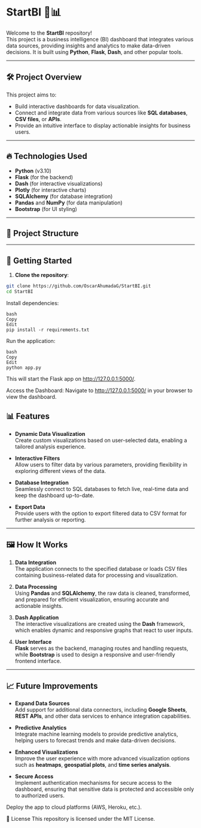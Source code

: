 # StartBI 🚀📊

Welcome to the **StartBI** repository!  
This project is a business intelligence (BI) dashboard that integrates various data sources, providing insights and analytics to make data-driven decisions. It is built using **Python**, **Flask**, **Dash**, and other popular tools.

---

## 🛠 Project Overview

This project aims to:

- Build interactive dashboards for data visualization.
- Connect and integrate data from various sources like **SQL databases**, **CSV files**, or **APIs**.
- Provide an intuitive interface to display actionable insights for business users.

---

## 🔥 Technologies Used

- **Python** (v3.10)
- **Flask** (for the backend)
- **Dash** (for interactive visualizations)
- **Plotly** (for interactive charts)
- **SQLAlchemy** (for database integration)
- **Pandas** and **NumPy** (for data manipulation)
- **Bootstrap** (for UI styling)

---

## 📂 Project Structure

---

## 🚀 Getting Started

1. **Clone the repository**:
```bash
git clone https://github.com/OscarAhumadaG/StartBI.git
cd StartBI
```

Install dependencies:
```
bash
Copy
Edit
pip install -r requirements.txt
```

Run the application:
```
bash
Copy
Edit
python app.py
```
This will start the Flask app on http://127.0.0.1:5000/.

Access the Dashboard: Navigate to http://127.0.0.1:5000/ in your browser to view the dashboard.

## 📊 Features

- **Dynamic Data Visualization**  
  Create custom visualizations based on user-selected data, enabling a tailored analysis experience.

- **Interactive Filters**  
  Allow users to filter data by various parameters, providing flexibility in exploring different views of the data.

- **Database Integration**  
  Seamlessly connect to SQL databases to fetch live, real-time data and keep the dashboard up-to-date.

- **Export Data**  
  Provide users with the option to export filtered data to CSV format for further analysis or reporting.

---

## 🖼 How It Works

1. **Data Integration**  
   The application connects to the specified database or loads CSV files containing business-related data for processing and visualization.

2. **Data Processing**  
   Using **Pandas** and **SQLAlchemy**, the raw data is cleaned, transformed, and prepared for efficient visualization, ensuring accurate and actionable insights.

3. **Dash Application**  
   The interactive visualizations are created using the **Dash** framework, which enables dynamic and responsive graphs that react to user inputs.

4. **User Interface**  
   **Flask** serves as the backend, managing routes and handling requests, while **Bootstrap** is used to design a responsive and user-friendly frontend interface.

---

## 📈 Future Improvements

- **Expand Data Sources**  
  Add support for additional data connectors, including **Google Sheets**, **REST APIs**, and other data services to enhance integration capabilities.

- **Predictive Analytics**  
  Integrate machine learning models to provide predictive analytics, helping users to forecast trends and make data-driven decisions.

- **Enhanced Visualizations**  
  Improve the user experience with more advanced visualization options such as **heatmaps**, **geospatial plots**, and **time series analysis**.

- **Secure Access**  
  Implement authentication mechanisms for secure access to the dashboard, ensuring that sensitive data is protected and accessible only to authorized users.


Deploy the app to cloud platforms (AWS, Heroku, etc.).

📄 License
This repository is licensed under the MIT License.
